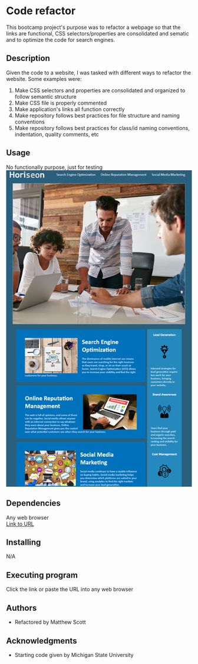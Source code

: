# Code refactor
This bootcamp project's purpose was to refactor a webpage so that the links are functional, CSS selectors/properties are consolidated and sematic and to optimize the code for search engines.


## Description
Given the code to a website, I was tasked with different ways to refactor the website. Some examples were: 
1. Make CSS selectors and properties are consolidated and organized to follow semantic structure
2. Make CSS file is properly commented
3. Make application's links all function correctly
4. Make repository follows best practices for file structure and naming conventions
5. Make repository follows best practices for class/id naming conventions, indentation, quality comments, etc
   

## Usage
No functionally purpose, just for testing   
![Image of the website](./assets/images/Website.PNG)

## Dependencies 
Any web browser  
<a href="https://mscott-dev.github.io/Code-refactor/" alt="Link to website">Link to URL</a>

## Installing
N/A

## Executing program
Click the link or paste the URL into any web browser

## Authors
* Refactored by Matthew Scott

## Acknowledgments
* Starting code given by Michigan State University
